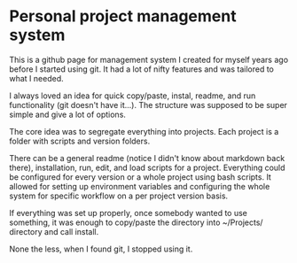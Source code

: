 # Personal project management system

This is a github page for management system I created for myself years ago before I started using git.
It had a lot of nifty features and was tailored to what I needed.

I always loved an idea for quick copy/paste, instal, readme, and run functionality (git doesn't have it...).
The structure was supposed to be super simple and give a lot of options.

The core idea was to segregate everything into projects.
Each project is a folder with scripts and version folders.

There can be a general readme (notice I didn't know about markdown back there), installation, run, edit, and load scripts for a project.
Everything could be configured for every version or a whole project using bash scripts.
It allowed for setting up environment variables and configuring the whole system for specific workflow on a per project version basis.

If everything was set up properly, once somebody wanted to use something, it was enough to copy/paste the directory into ~/Projects/ directory and call install.

None the less, when I found git, I stopped using it.

